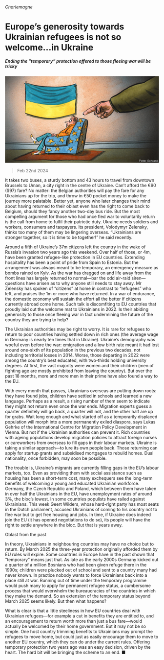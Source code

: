 ###### Charlemagne

# Europe’s generosity towards Ukrainian refugees is not so welcome…in Ukraine 

##### Ending the “temporary” protection offered to those fleeing war will be tricky 

![image](images/20240224_EUD000.jpg) 

> Feb 22nd 2024 

It takes two buses, a sturdy bottom and 43 hours to travel from downtown Brussels to Uman, a city right in the centre of Ukraine. Can’t afford the €90 ($97) fare? No matter: the Belgian authorities will pay the fare for any Ukrainians up for the trip, and throw in €50 pocket money to make the journey more palatable. Better yet, anyone who later changes their mind about having returned to their oblast even has the right to come back to Belgium, should they fancy another two-day bus ride. But the most compelling argument for those who had once fled war to voluntarily return is the call from home to fulfil their patriotic duty. Ukraine needs soldiers and workers, consumers and taxpayers. Its president, Volodymyr Zelensky, thinks too many of them may be lingering overseas. “Ukrainians are stronger together, so it is time to be together!” he said recently.

Around a fifth of Ukraine’s 37m citizens left the country in the wake of Russia’s invasion two years ago this weekend. Over half of those, or 4m, have been granted refugee-like protection in EU countries. Extending hospitality has been a point of pride from Spain to Estonia. But the arrangement was always meant to be temporary, an emergency measure as bombs rained on Kyiv. As the war has dragged on and life away from the front lines has largely returned to normal—bar the odd air-raid siren—questions have arisen as to why anyone still needs to stay away. Mr Zelensky has spoken of “citizens” at home in contrast to “refugees” who left, and praises the 1m or more who have returned. In a war of endurance, the domestic economy will sustain the effort all the better if citizens currently abroad come home. Such talk is discomfiting to EU countries that proudly laid out the welcome mat to Ukrainians in 2022. Is their abiding generosity to those once fleeing war in fact undermining the future of the country they are trying to help?

The Ukrainian authorities may be right to worry. It is rare for refugees to return to poor countries having settled down in rich ones (the average wage in Germany is nearly ten times that in Ukraine). Ukraine’s demography was woeful even before the war: emigration and a low birth rate meant it had lost around one-sixth of its population in the previous two decades, not including territorial losses in 2014. Worse, those departing in 2022 were among the country’s best educated, with two-thirds holding university degrees. At first, the vast majority were women and their children (men of fighting age are mostly prohibited from leaving the country). But over the past 18 months, more and more men in their prime have also found a way to the EU. 

With every month that passes, Ukrainians overseas are putting down roots: they have found jobs, children have settled in schools and learned a new language. Perhaps as a result, a rising number of them seem to indicate they might not return even once the war ends. Migration experts guess a quarter definitely will go back, a quarter will not, and the other half are up for grabs. Wait long enough and what started off as a temporarily displaced population will morph into a more permanently exiled diaspora, says Lukas Gehrke of the International Centre for Migration Policy Development in Vienna. But not if the Ukrainian authorities can prevent it. Rich countries with ageing populations develop migration policies to attract foreign nurses or careworkers from overseas to fill gaps in their labour markets. Ukraine is taking a similar approach—to lure its own people back. Those returning can apply for startup grants and subsidised mortgages to rebuild homes. Dual nationality, once forbidden, may soon be possible. 

The trouble is, Ukraine’s migrants are currently filling gaps in the EU’s labour markets, too. Even as providing them with social assistance such as housing has been a short-term cost, many exchequers see the long-term benefits of welcoming a young and educated Ukrainian workforce. Germany, the Czech Republic and Poland, which between them have taken in over half the Ukrainians in the EU, have unemployment rates of around 3%, the bloc’s lowest. In some countries populists have railed against Ukrainians. This week Geert Wilders, whose hard-right party has most seats in the Dutch parliament, accused Ukrainians of coming to his country not to flee war but to get free housing and jobs. In time, if Ukraine does indeed join the EU (it has opened negotiations to do so), its people will have the right to settle anywhere in the bloc. But that is years away.

Oblast from the past

In theory, Ukrainians in neighbouring countries may have no choice but to return. By March 2025 the three-year protection originally afforded them by EU rules will expire. Some countries in Europe have in the past shown that “temporary” means just that. As late as the early 2000s Germany kicked out a quarter of a million Bosnians who had been given refuge there in the 1990s; children were plucked out of school and sent to a country many had never known. In practice nobody wants to force Ukrainians back into a place still at war. Running out of time under the temporary programme would push many to apply for permanent refugee status, a cumbersome process that would overwhelm the bureaucracies of the countries in which they make the demand. So an extension of the temporary status beyond March 2025 seems likely. But then what happens?

What is clear is that a little steeliness in how EU countries deal with Ukrainian refugees—for example a cut in benefits they are entitled to, and an encouragement to return worth more than just a bus fare—would actually be welcomed by their home government. But it may not be so simple. One host country trimming benefits to Ukrainians may prompt the refugees to move home, but could just as easily encourage them to move to another EU country, which they can do under the current rules. Offering temporary protection two years ago was an easy decision, driven by the heart. The hard bit will be bringing the scheme to an end. ■







